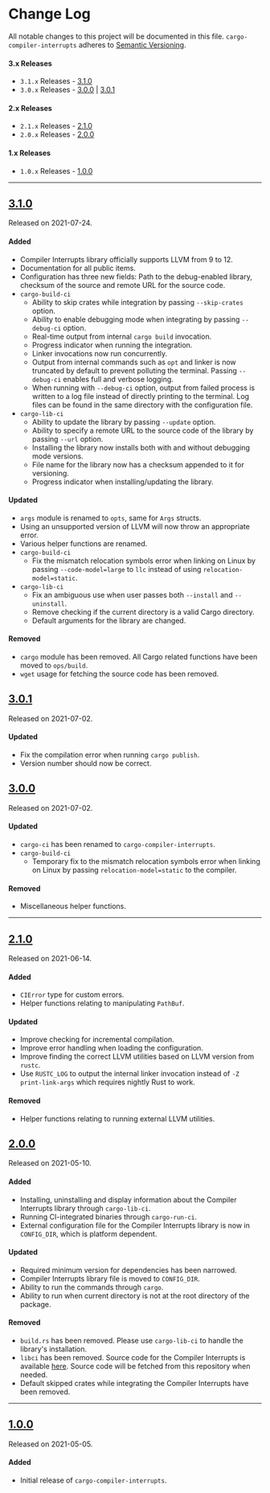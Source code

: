 # Change Log

All notable changes to this project will be documented in this file. `cargo-compiler-interrupts` adheres to [Semantic Versioning](https://semver.org/).

#### 3.x Releases

- `3.1.x` Releases - [3.1.0](#310)
- `3.0.x` Releases - [3.0.0](#300) | [3.0.1](#301)

#### 2.x Releases

- `2.1.x` Releases - [2.1.0](#210)
- `2.0.x` Releases - [2.0.0](#200)

#### 1.x Releases

- `1.0.x` Releases - [1.0.0](#100)

---

## [3.1.0](https://github.com/bitslab/cargo-compiler-interrupts/releases/tag/3.1.0)

Released on 2021-07-24.

#### Added

- Compiler Interrupts library officially supports LLVM from 9 to 12.
- Documentation for all public items.
- Configuration has three new fields: Path to the debug-enabled library, checksum of the source and remote URL for the source code.
- `cargo-build-ci`
  - Ability to skip crates while integration by passing `--skip-crates` option.
  - Ability to enable debugging mode when integrating by passing `--debug-ci` option.
  - Real-time output from internal `cargo build` invocation.
  - Progress indicator when running the integration.
  - Linker invocations now run concurrently.
  - Output from internal commands such as `opt` and linker is now truncated by default to prevent polluting the terminal. Passing `--debug-ci` enables full and verbose logging.
  - When running with `--debug-ci` option, output from failed process is written to a log file instead of directly printing to the terminal. Log files can be found in the same directory with the configuration file.
- `cargo-lib-ci`
  - Ability to update the library by passing `--update` option.
  - Ability to specify a remote URL to the source code of the library by passing `--url` option.
  - Installing the library now installs both with and without debugging mode versions.
  - File name for the library now has a checksum appended to it for versioning.
  - Progress indicator when installing/updating the library.

#### Updated

- `args` module is renamed to `opts`, same for `Args` structs.
- Using an unsupported version of LLVM will now throw an appropriate error.
- Various helper functions are renamed.
- `cargo-build-ci`
  - Fix the mismatch relocation symbols error when linking on Linux by passing `--code-model=large` to `llc` instead of using `relocation-model=static`.
- `cargo-lib-ci`
  - Fix an ambiguous use when user passes both `--install` and `--uninstall`.
  - Remove checking if the current directory is a valid Cargo directory.
  - Default arguments for the library are changed.

#### Removed

- `cargo` module has been removed. All Cargo related functions have been moved to `ops/build`.
- `wget` usage for fetching the source code has been removed.

## [3.0.1](https://github.com/bitslab/cargo-compiler-interrupts/releases/tag/3.0.1)

Released on 2021-07-02.

#### Updated

- Fix the compilation error when running `cargo publish`.
- Version number should now be correct.

## [3.0.0](https://github.com/bitslab/cargo-compiler-interrupts/releases/tag/3.0.0)

Released on 2021-07-02.

#### Updated

- `cargo-ci` has been renamed to `cargo-compiler-interrupts`.
- `cargo-build-ci`
  - Temporary fix to the mismatch relocation symbols error when linking on Linux by passing `relocation-model=static` to the compiler.

#### Removed

- Miscellaneous helper functions.

---

## [2.1.0](https://github.com/bitslab/cargo-compiler-interrupts/releases/tag/2.1.0)

Released on 2021-06-14.

#### Added

- `CIError` type for custom errors.
- Helper functions relating to manipulating `PathBuf`.

#### Updated

- Improve checking for incremental compilation.
- Improve error handling when loading the configuration.
- Improve finding the correct LLVM utilities based on LLVM version from `rustc`.
- Use `RUSTC_LOG` to output the internal linker invocation instead of `-Z print-link-args` which requires nightly Rust to work.

#### Removed

- Helper functions relating to running external LLVM utilities.

## [2.0.0](https://github.com/bitslab/cargo-compiler-interrupts/releases/tag/2.0.0)

Released on 2021-05-10.

#### Added

- Installing, uninstalling and display information about the Compiler Interrupts library through `cargo-lib-ci`.
- Running CI-integrated binaries through `cargo-run-ci`.
- External configuration file for the Compiler Interrupts library is now in `CONFIG_DIR`, which is platform dependent.

#### Updated

- Required minimum version for dependencies has been narrowed.
- Compiler Interrupts library file is moved to `CONFIG_DIR`.
- Ability to run the commands through `cargo`.
- Ability to run when current directory is not at the root directory of the package.

#### Removed

- `build.rs` has been removed. Please use `cargo-lib-ci` to handle the library's installation.
- `libci` has been removed. Source code for the Compiler Interrupts is available [here](https://github.com/bitslab/CompilerInterrupts). Source code will be fetched from this repository when needed.
- Default skipped crates while integrating the Compiler Interrupts have been removed.

---

## [1.0.0](https://github.com/bitslab/cargo-compiler-interrupts/releases/tag/1.0.0)

Released on 2021-05-05.

#### Added

- Initial release of `cargo-compiler-interrupts`.
